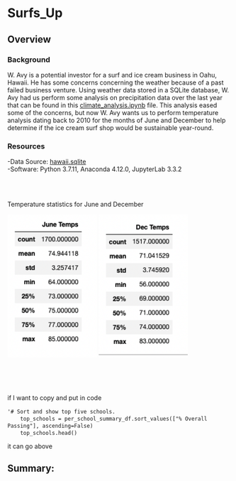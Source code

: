 # Surfs_Up

## Overview 

### Background
W. Avy is a potential investor for a surf and ice cream business in Oahu, Hawaii.  He has some concerns concerning the weather because of a past failed business venture.  Using weather data stored in a SQLite database, W. Avy had us perform some analysis on precipitation data over the last year that can be found in this [climate_analysis.ipynb](https://github.com/Bulzeye89/surfs_up/blob/main/climate_analysis.ipynb) file.  This analysis eased some of the concerns, but now W. Avy wants us to perform temperature analysis dating back to 2010 for the months of June and December to help determine if the ice cream surf shop would be sustainable year-round.

### Resources
-Data Source: [hawaii.sqlite](https://github.com/Bulzeye89/surfs_up/blob/main/hawaii.sqlite)<br>
-Software: Python 3.7.11, Anaconda 4.12.0, JupyterLab 3.3.2


<br>
<br>

Temperature statistics for June and December
<p float="left">
<img src="https://github.com/Bulzeye89/surfs_up/blob/main/Resources/June_temps.png" width=40% height=50%>
<img src="https://github.com/Bulzeye89/surfs_up/blob/main/Resources/Dec_temps.png" width=40% height=50%>
</p>

<br>
<br>


<br>

if I want to copy and put in code
    
    '# Sort and show top five schools.
        top_schools = per_school_summary_df.sort_values(["% Overall Passing"], ascending=False)
        top_schools.head()

it can go above



## Summary: 

